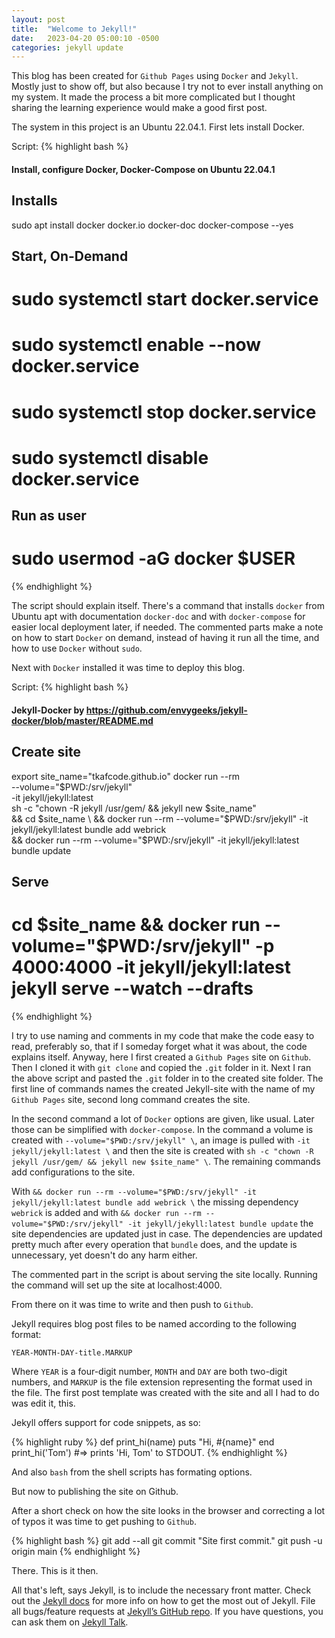 ```yaml
---
layout: post
title:  "Welcome to Jekyll!"
date:   2023-04-20 05:00:10 -0500
categories: jekyll update
---
```


This blog has been created for `Github Pages` using `Docker` and `Jekyll`. Mostly just to show off, but also because I try not to ever install anything on my system. It made the process a bit more complicated but I thought sharing the learning experience would make a good first post.

The system in this project is an Ubuntu 22.04.1. First lets install Docker.

Script:
{% highlight bash %}
####    Install, configure Docker, Docker-Compose on Ubuntu 22.04.1

##  Installs
sudo apt install docker docker.io docker-doc docker-compose --yes

##  Start, On-Demand
# sudo systemctl start docker.service
# sudo systemctl enable --now docker.service
# sudo systemctl stop docker.service
# sudo systemctl disable docker.service

##  Run as user
# sudo usermod -aG docker $USER
{% endhighlight %}

The script should explain itself. There's a command that installs `docker` from Ubuntu apt with documentation `docker-doc` and with `docker-compose` for easier local deployment later, if needed. The commented parts make a note on how to start `Docker` on demand, instead of having it run all the time, and how to use `Docker` without `sudo`.

Next with `Docker` installed it was time to deploy this blog.

Script:
{% highlight bash %}
####    Jekyll-Docker by https://github.com/envygeeks/jekyll-docker/blob/master/README.md

##  Create site
export site_name="tkafcode.github.io"
docker run --rm \
  --volume="$PWD:/srv/jekyll" \
  -it jekyll/jekyll:latest \
  sh -c "chown -R jekyll /usr/gem/ && jekyll new $site_name" \
  && cd $site_name \
  && docker run --rm --volume="$PWD:/srv/jekyll" -it jekyll/jekyll:latest bundle add webrick \
  && docker run --rm --volume="$PWD:/srv/jekyll" -it jekyll/jekyll:latest bundle update

##  Serve
# cd $site_name && docker run --volume="$PWD:/srv/jekyll" -p 4000:4000 -it jekyll/jekyll:latest jekyll serve --watch --drafts
{% endhighlight %}

I try to use naming and comments in my code that make the code easy to read, preferably so, that if I someday forget what it was about, the code explains itself. Anyway, here I first created a `Github Pages` site on `Github`. Then I cloned it with `git clone` and copied the `.git` folder in it. Next I ran the above script and pasted the `.git` folder in to the created site folder. The first line of commands names the created Jekyll-site with the name of my `Github Pages` site, second long command creates the site.

In the second command a lot of `Docker` options are given, like usual. Later those can be simplified with `docker-compose`. In the command a volume is created with `--volume="$PWD:/srv/jekyll" \`, an image is pulled with `-it jekyll/jekyll:latest \` and then the site is created with `sh -c "chown -R jekyll /usr/gem/ && jekyll new $site_name" \`. The remaining commands add configurations to the site.

With `&& docker run --rm --volume="$PWD:/srv/jekyll" -it jekyll/jekyll:latest bundle add webrick \` the missing dependency `webrick` is added and with `&& docker run --rm --volume="$PWD:/srv/jekyll" -it jekyll/jekyll:latest bundle update` the site dependencies are updated just in case. The dependencies are updated pretty much after every operation that `bundle` does, and the update is unnecessary, yet doesn't do any harm either.

The commented part in the script is about serving the  site locally. Running the command will set up the site at localhost:4000.

From there on it was time to write and then push to `Github`.

Jekyll requires blog post files to be named according to the following format:

`YEAR-MONTH-DAY-title.MARKUP`

Where `YEAR` is a four-digit number, `MONTH` and `DAY` are both two-digit numbers, and `MARKUP` is the file extension representing the format used in the file. The first post template was created with the site and all I had to do was edit it, this.

Jekyll offers support for code snippets, as so:

{% highlight ruby %}
def print_hi(name)
  puts "Hi, #{name}"
end
print_hi('Tom')
#=> prints 'Hi, Tom' to STDOUT.
{% endhighlight %}

And also `bash` from the shell scripts has formating options.

But now to publishing the site on Github.

After a short check on how the site looks in the browser and correcting a lot of typos it was time to get pushing to `Github`. 

{% highlight bash %}
git add --all
git commit "Site first commit."
git push -u origin main
{% endhighlight %}

There. This is it then.

All that's left, says Jekyll, is to include the necessary front matter. Check out the [Jekyll docs][jekyll-docs] for more info on how to get the most out of Jekyll. File all bugs/feature requests at [Jekyll’s GitHub repo][jekyll-gh]. If you have questions, you can ask them on [Jekyll Talk][jekyll-talk].

[jekyll-docs]: https://jekyllrb.com/docs/home
[jekyll-gh]:   https://github.com/jekyll/jekyll
[jekyll-talk]: https://talk.jekyllrb.com/
